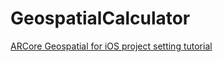 # GeospatialCalculator
[ARCore Geospatial for iOS project setting tutorial](https://hackmd.io/@qBDoTiZ9QbiGathSy0By-g/Hy3LYStqi)
